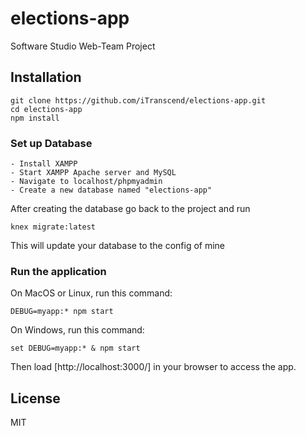 # elections-app

Software Studio Web-Team Project

## Installation

    git clone https://github.com/iTranscend/elections-app.git
    cd elections-app
    npm install

### Set up Database

    - Install XAMPP
    - Start XAMPP Apache server and MySQL
    - Navigate to localhost/phpmyadmin
    - Create a new database named "elections-app"

After creating the database go back to the project and run

    knex migrate:latest

This will update your database to the config of mine

### Run the application

On MacOS or Linux, run this command:

    DEBUG=myapp:* npm start

On Windows, run this command:

    set DEBUG=myapp:* & npm start

Then load [http://localhost:3000/] in your browser to access the app.

## License

MIT
